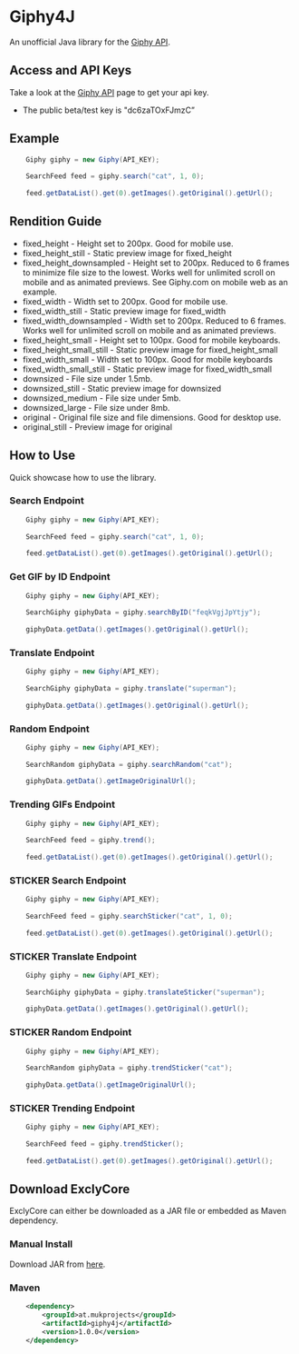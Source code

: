 # Giphy4J

An unofficial Java library for the [Giphy API](https://github.com/Giphy/GiphyAPI).

## Access and API Keys

Take a look at the [Giphy API](https://github.com/Giphy/GiphyAPI) page to get your api key.

* The public beta/test key is "dc6zaTOxFJmzC”

## Example

```java
	Giphy giphy = new Giphy(API_KEY);
	
	SearchFeed feed = giphy.search("cat", 1, 0);
	
	feed.getDataList().get(0).getImages().getOriginal().getUrl();
```

## Rendition Guide

* fixed_height - Height set to 200px. Good for mobile use.
* fixed_height_still - Static preview image for fixed_height
* fixed_height_downsampled - Height set to 200px. Reduced to 6 frames to minimize file size to the lowest. Works well for unlimited scroll on mobile and as animated previews. See Giphy.com on mobile web as an example.
* fixed_width - Width set to 200px. Good for mobile use.
* fixed_width_still - Static preview image for fixed_width
* fixed_width_downsampled - Width set to 200px. Reduced to 6 frames. Works well for unlimited scroll on mobile and as animated previews.
* fixed_height_small - Height set to 100px. Good for mobile keyboards.
* fixed_height_small_still - Static preview image for fixed_height_small
* fixed_width_small - Width set to 100px. Good for mobile keyboards
* fixed_width_small_still - Static preview image for fixed_width_small
* downsized - File size under 1.5mb.
* downsized_still - Static preview image for downsized
* downsized_medium - File size under 5mb.
* downsized_large - File size under 8mb.
* original - Original file size and file dimensions. Good for desktop use.
* original_still - Preview image for original

## How to Use

Quick showcase how to use the library.

### Search Endpoint

```java
	Giphy giphy = new Giphy(API_KEY);
	
	SearchFeed feed = giphy.search("cat", 1, 0);
	
	feed.getDataList().get(0).getImages().getOriginal().getUrl();
```

### Get GIF by ID Endpoint

```java
	Giphy giphy = new Giphy(API_KEY);
	
	SearchGiphy giphyData = giphy.searchByID("feqkVgjJpYtjy");
	
	giphyData.getData().getImages().getOriginal().getUrl();
```

### Translate Endpoint

```java
	Giphy giphy = new Giphy(API_KEY);
	
	SearchGiphy giphyData = giphy.translate("superman");
	
	giphyData.getData().getImages().getOriginal().getUrl();
```

### Random Endpoint

```java
	Giphy giphy = new Giphy(API_KEY);
	
	SearchRandom giphyData = giphy.searchRandom("cat");
	
	giphyData.getData().getImageOriginalUrl();
```

### Trending GIFs Endpoint

```java
	Giphy giphy = new Giphy(API_KEY);
	
	SearchFeed feed = giphy.trend();
	
	feed.getDataList().get(0).getImages().getOriginal().getUrl();
```

### STICKER Search Endpoint

```java
	Giphy giphy = new Giphy(API_KEY);
	
	SearchFeed feed = giphy.searchSticker("cat", 1, 0);
	
	feed.getDataList().get(0).getImages().getOriginal().getUrl();
```

### STICKER Translate Endpoint

```java
	Giphy giphy = new Giphy(API_KEY);
	
	SearchGiphy giphyData = giphy.translateSticker("superman");
	
	giphyData.getData().getImages().getOriginal().getUrl();
```

### STICKER Random Endpoint

```java
	Giphy giphy = new Giphy(API_KEY);
	
	SearchRandom giphyData = giphy.trendSticker("cat");
	
	giphyData.getData().getImageOriginalUrl();
```

### STICKER Trending Endpoint

```java
	Giphy giphy = new Giphy(API_KEY);
	
	SearchFeed feed = giphy.trendSticker();
	
	feed.getDataList().get(0).getImages().getOriginal().getUrl();
```

## Download ExclyCore

ExclyCore can either be downloaded as a JAR file or embedded as Maven dependency. 

### Manual Install

Download JAR from [here](https://github.com/keshrath/Giphy4J/tree/master/distribution).

### Maven

```xml
	<dependency>
		<groupId>at.mukprojects</groupId>
		<artifactId>giphy4j</artifactId>
		<version>1.0.0</version>
	</dependency>
```

